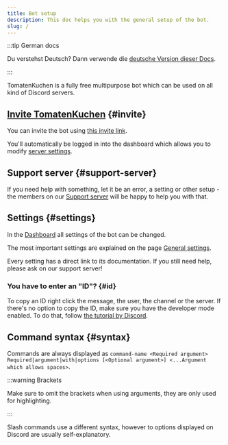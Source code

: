 ```yaml
---
title: Bot setup
description: This doc helps you with the general setup of the bot.
slug: /
---
```


:::tip German docs

Du verstehst Deutsch? Dann verwende die [deutsche Version dieser Docs](https://docs.tomatenkuchen.com/de/).

:::

TomatenKuchen is a fully free multipurpose bot which can be used on all kind of Discord servers.

## [Invite TomatenKuchen](https://tomatenkuchen.com/invite) {#invite}

You can invite the bot using [this invite link](https://tomatenkuchen.com/invite).

You'll automatically be logged in into the dashboard which allows you to modify [server settings](/general-settings).

## Support server {#support-server}

If you need help with something, let it be an error, a setting or other setup - the members on our [Support server](https://tomatenkuchen.com/discord) will be happy to help you with that.

## Settings {#settings}

In the [Dashboard](https://tomatenkuchen.com/dashboard/settings) all settings of the bot can be changed.

The most important settings are explained on the page [General settings](/general-settings).

Every setting has a direct link to its documentation.
If you still need help, please ask on our support server!

### You have to enter an "ID"? {#id}

To copy an ID right click the message, the user, the channel or the server. If there's no option to copy the ID, make sure you have the developer mode enabled. To do that, follow [the tutorial by Discord](https://support.discord.com/hc/en-us/articles/206346498-Where-can-I-find-my-User-Server-Message-ID-).

## Command syntax {#syntax}

Commands are always displayed as `command-name <Required argument> Required|argument|with|options [<Optional argument>] <...Argument which allows spaces>`.

:::warning Brackets

Make sure to omit the brackets when using arguments, they are only used for highlighting.

:::

Slash commands use a different syntax, however to options displayed on Discord are usually self-explanatory.
